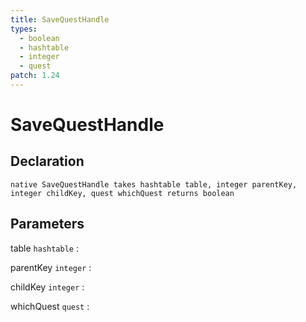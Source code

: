 ```yaml
---
title: SaveQuestHandle
types:
  - boolean
  - hashtable
  - integer
  - quest
patch: 1.24
---
```


# SaveQuestHandle

## Declaration

```jass
native SaveQuestHandle takes hashtable table, integer parentKey, integer childKey, quest whichQuest returns boolean
```

## Parameters
table `hashtable`
: 

parentKey `integer`
: 

childKey `integer`
: 

whichQuest `quest`
: 
